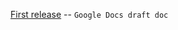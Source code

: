 [First release](https://docs.google.com/a/antipov.me/document/d/11oT6FDn125fd1b65Zm1LHOOC5ylbZsMFrj-oSWtC0pI/edit?hl=en_US) -- `Google Docs draft doc`
